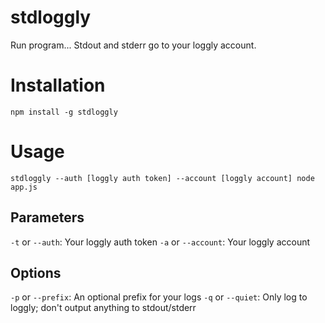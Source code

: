 stdloggly
=========

Run program... Stdout and stderr go to your loggly account.

# Installation

`npm install -g stdloggly`

# Usage

`stdloggly --auth [loggly auth token] --account [loggly account] node app.js`

## Parameters

`-t` or `--auth`: Your loggly auth token
`-a` or `--account`: Your loggly account

## Options

`-p` or `--prefix`: An optional prefix for your logs
`-q` or `--quiet`: Only log to loggly; don't output anything to stdout/stderr
